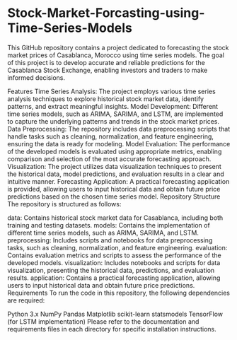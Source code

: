 # Stock-Market-Forcasting-using-Time-Series-Models
This GitHub repository contains a project dedicated to forecasting the stock market prices of Casablanca, Morocco using time series models. The goal of this project is to develop accurate and reliable predictions for the Casablanca Stock Exchange, enabling investors and traders to make informed decisions.

Features
Time Series Analysis: The project employs various time series analysis techniques to explore historical stock market data, identify patterns, and extract meaningful insights.
Model Development: Different time series models, such as ARIMA, SARIMA, and LSTM, are implemented to capture the underlying patterns and trends in the stock market prices.
Data Preprocessing: The repository includes data preprocessing scripts that handle tasks such as cleaning, normalization, and feature engineering, ensuring the data is ready for modeling.
Model Evaluation: The performance of the developed models is evaluated using appropriate metrics, enabling comparison and selection of the most accurate forecasting approach.
Visualization: The project utilizes data visualization techniques to present the historical data, model predictions, and evaluation results in a clear and intuitive manner.
Forecasting Application: A practical forecasting application is provided, allowing users to input historical data and obtain future price predictions based on the chosen time series model.
Repository Structure
The repository is structured as follows:

data: Contains historical stock market data for Casablanca, including both training and testing datasets.
models: Contains the implementation of different time series models, such as ARIMA, SARIMA, and LSTM.
preprocessing: Includes scripts and notebooks for data preprocessing tasks, such as cleaning, normalization, and feature engineering.
evaluation: Contains evaluation metrics and scripts to assess the performance of the developed models.
visualization: Includes notebooks and scripts for data visualization, presenting the historical data, predictions, and evaluation results.
application: Contains a practical forecasting application, allowing users to input historical data and obtain future price predictions.
Requirements
To run the code in this repository, the following dependencies are required:

Python 3.x
NumPy
Pandas
Matplotlib
scikit-learn
statsmodels
TensorFlow (for LSTM implementation)
Please refer to the documentation and requirements files in each directory for specific installation instructions.
